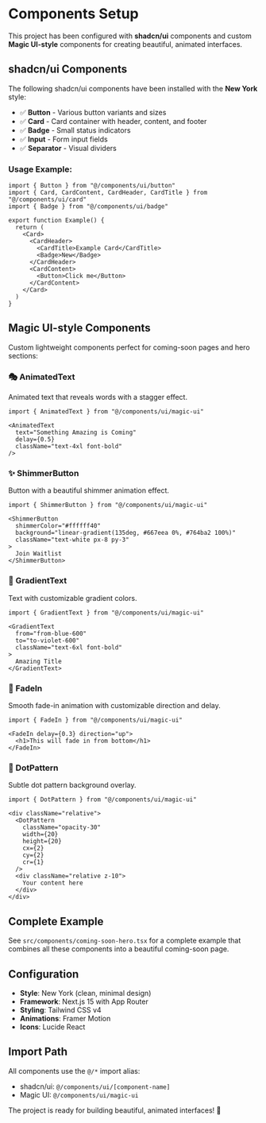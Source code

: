 # Components Setup

This project has been configured with **shadcn/ui** components and custom **Magic UI-style** components for creating beautiful, animated interfaces.

## shadcn/ui Components

The following shadcn/ui components have been installed with the **New York** style:

- ✅ **Button** - Various button variants and sizes
- ✅ **Card** - Card container with header, content, and footer
- ✅ **Badge** - Small status indicators
- ✅ **Input** - Form input fields
- ✅ **Separator** - Visual dividers

### Usage Example:
```tsx
import { Button } from "@/components/ui/button"
import { Card, CardContent, CardHeader, CardTitle } from "@/components/ui/card"
import { Badge } from "@/components/ui/badge"

export function Example() {
  return (
    <Card>
      <CardHeader>
        <CardTitle>Example Card</CardTitle>
        <Badge>New</Badge>
      </CardHeader>
      <CardContent>
        <Button>Click me</Button>
      </CardContent>
    </Card>
  )
}
```

## Magic UI-style Components

Custom lightweight components perfect for coming-soon pages and hero sections:

### 🎭 AnimatedText
Animated text that reveals words with a stagger effect.

```tsx
import { AnimatedText } from "@/components/ui/magic-ui"

<AnimatedText 
  text="Something Amazing is Coming" 
  delay={0.5}
  className="text-4xl font-bold"
/>
```

### ✨ ShimmerButton
Button with a beautiful shimmer animation effect.

```tsx
import { ShimmerButton } from "@/components/ui/magic-ui"

<ShimmerButton 
  shimmerColor="#ffffff40"
  background="linear-gradient(135deg, #667eea 0%, #764ba2 100%)"
  className="text-white px-8 py-3"
>
  Join Waitlist
</ShimmerButton>
```

### 🎨 GradientText
Text with customizable gradient colors.

```tsx
import { GradientText } from "@/components/ui/magic-ui"

<GradientText 
  from="from-blue-600" 
  to="to-violet-600"
  className="text-6xl font-bold"
>
  Amazing Title
</GradientText>
```

### 🌟 FadeIn
Smooth fade-in animation with customizable direction and delay.

```tsx
import { FadeIn } from "@/components/ui/magic-ui"

<FadeIn delay={0.3} direction="up">
  <h1>This will fade in from bottom</h1>
</FadeIn>
```

### 🔵 DotPattern
Subtle dot pattern background overlay.

```tsx
import { DotPattern } from "@/components/ui/magic-ui"

<div className="relative">
  <DotPattern 
    className="opacity-30" 
    width={20} 
    height={20} 
    cx={2} 
    cy={2} 
    cr={1} 
  />
  <div className="relative z-10">
    Your content here
  </div>
</div>
```

## Complete Example

See `src/components/coming-soon-hero.tsx` for a complete example that combines all these components into a beautiful coming-soon page.

## Configuration

- **Style**: New York (clean, minimal design)
- **Framework**: Next.js 15 with App Router
- **Styling**: Tailwind CSS v4
- **Animations**: Framer Motion
- **Icons**: Lucide React

## Import Path

All components use the `@/*` import alias:
- shadcn/ui: `@/components/ui/[component-name]`
- Magic UI: `@/components/ui/magic-ui`

The project is ready for building beautiful, animated interfaces! 🚀
